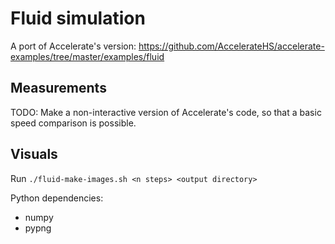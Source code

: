 # Fluid simulation

A port of Accelerate's version:
https://github.com/AccelerateHS/accelerate-examples/tree/master/examples/fluid


## Measurements

TODO: Make a non-interactive version of Accelerate's code, so that a basic speed
comparison is possible.


## Visuals

Run `./fluid-make-images.sh <n steps> <output directory>`

Python dependencies:

  + numpy
  + pypng
